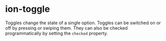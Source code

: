 # ion-toggle

Toggles change the state of a single option. Toggles can be switched on or off by pressing or swiping them. They can also be checked programmatically by setting the `checked` property.


